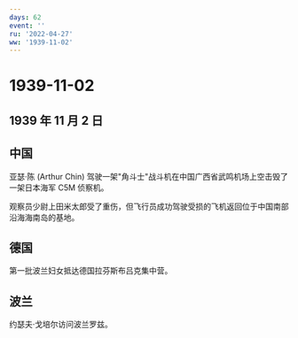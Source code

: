 ```yaml
---
days: 62
event: ''
ru: '2022-04-27'
ww: '1939-11-02'
---
```


# 1939-11-02

## 1939 年 11 月 2 日

## 中国

亚瑟·陈 (Arthur Chin)
驾驶一架"角斗士"战斗机在中国广西省武鸣机场上空击毁了一架日本海军 C5M
侦察机。

观察员少尉上田米太郎受了重伤，但飞行员成功驾驶受损的飞机返回位于中国南部沿海海南岛的基地。

## 德国

第一批波兰妇女抵达德国拉芬斯布吕克集中营。

## 波兰

约瑟夫·戈培尔访问波兰罗兹。